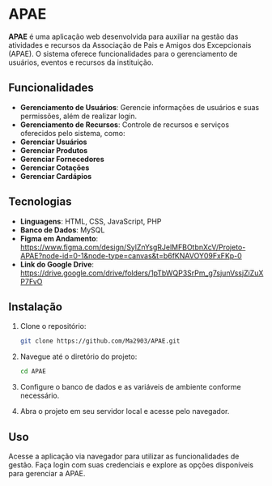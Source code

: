 # APAE

**APAE** é uma aplicação web desenvolvida para auxiliar na gestão das atividades e recursos da Associação de Pais e Amigos dos Excepcionais (APAE). O sistema oferece funcionalidades para o gerenciamento de usuários, eventos e recursos da instituição.

## Funcionalidades

- **Gerenciamento de Usuários**: Gerencie informações de usuários e suas permissões, além de realizar login.
- **Gerenciamento de Recursos**: Controle de recursos e serviços oferecidos pelo sistema, como:
- **Gerenciar Usuários**
- **Gerenciar Produtos**
- **Gerenciar Fornecedores**
- **Gerenciar Cotações**
- **Gerenciar Cardápios**

## Tecnologias

- **Linguagens**: HTML, CSS, JavaScript, PHP
- **Banco de Dados**: MySQL
- **Figma em Andamento**: https://www.figma.com/design/SylZnYsgRJelMFBOtbnXcV/Projeto-APAE?node-id=0-1&node-type=canvas&t=b6fKNAVOY09FxFKp-0
- **Link do Google Drive**: https://drive.google.com/drive/folders/1pTbWQP3SrPm_g7sjunVssjZiZuXP7FvO

## Instalação

1. Clone o repositório:
    ```bash
    git clone https://github.com/Ma2903/APAE.git
    ```

2. Navegue até o diretório do projeto:
    ```bash
    cd APAE
    ```

3. Configure o banco de dados e as variáveis de ambiente conforme necessário.

4. Abra o projeto em seu servidor local e acesse pelo navegador.

## Uso

Acesse a aplicação via navegador para utilizar as funcionalidades de gestão. Faça login com suas credenciais e explore as opções disponíveis para gerenciar a APAE.
